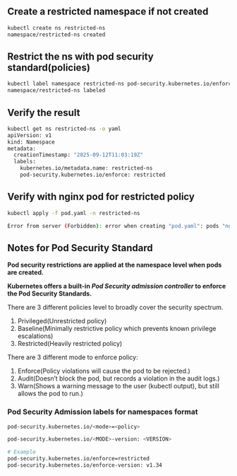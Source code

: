 ## Create a restricted namespace if not created

```bash
kubectl create ns restricted-ns
namespace/restricted-ns created
```

## Restrict the ns with pod security standard(policies)

```bash
kubectl label namespace restricted-ns pod-security.kubernetes.io/enforce=restricted
namespace/restricted-ns labeled
```

## Verify the result

```bash
kubectl get ns restricted-ns -o yaml
apiVersion: v1
kind: Namespace
metadata:
  creationTimestamp: "2025-09-12T11:03:19Z"
  labels:
    kubernetes.io/metadata.name: restricted-ns
    pod-security.kubernetes.io/enforce: restricted
```

## Verify with nginx pod for restricted policy

```bash
kubectl apply -f pod.yaml -n restricted-ns

Error from server (Forbidden): error when creating "pod.yaml": pods "nginx-pod" is forbidden: violates PodSecurity "restricted:latest"
```

## Notes for Pod Security Standard 

**Pod security restrictions are applied at the namespace level when pods are created.**

**Kubernetes offers a built-in ***Pod Security admission controller*** to enforce the Pod Security Standards.**

There are 3 different policies level to broadly cover the security spectrum.
1. Privileged(Unrestricted policy)
2. Baseline(Minimally restrictive policy which prevents known privilege escalations)
3. Restricted(Heavily restricted policy)

There are 3 different mode to enforce policy:
1. Enforce(Policy violations will cause the pod to be rejected.)
2. Audit(Doesn’t block the pod, but records a violation in the audit logs.)
3. Warn(Shows a warning message to the user (kubectl output), but still allows the pod to run.)

### Pod Security Admission labels for namespaces format

```bash
pod-security.kubernetes.io/<mode>=<policy>

pod-security.kubernetes.io/<MODE>-version: <VERSION>

# Example
pod-security.kubernetes.io/enforce=restricted
pod-security.kubernetes.io/enforce-version: v1.34
```
